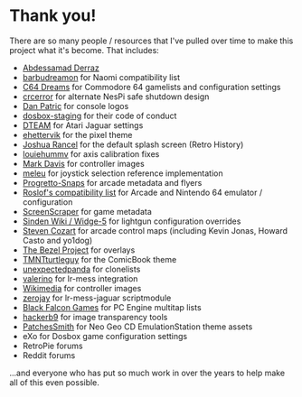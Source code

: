 # Thank you!

There are so many people / resources that I've pulled over time to make this
project what it's become.  That includes:

* [Abdessamad Derraz](https://github.com/Abdess)
* [barbudreamon](https://github.com/libretro/flycast/issues/136) for Naomi compatibility list
* [C64 Dreams](https://www.zombs-lair.com/c64-dreams) for Commodore 64 gamelists and configuration settings
* [crcerror](https://github.com/crcerror/ES-generic-shutdown) for alternate NesPi safe shutdown design
* [Dan Patric](https://archive.org/download/console-logos-professionally-redrawn-plus-official-versions) for console logos
* [dosbox-staging](https://github.com/dosbox-staging/dosbox-staging) for their code of conduct
* [DTEAM](https://retropie.org.uk/forum/topic/27999/calling-pi-4-atari-jaguar-fans/8?_=1621951484030) for Atari Jaguar settings
* [ehettervik](https://github.com/ehettervik) for the pixel theme
* [Joshua Rancel](https://www.youtube.com/watch?v=Dwa6LDLZ2rE) for the default splash screen (Retro History)
* [louiehummv](https://retropie.org.uk/forum/topic/28693/a-workaround-for-the-northwest-drift-issue) for axis calibration fixes
* [Mark Davis](https://vectogram.us/) for controller images
* [meleu](https://github.com/meleu/RetroPie-joystick-selection) for joystick selection reference implementation
* [Progretto-Snaps](https://www.progettosnaps.net/) for arcade metadata and flyers
* [Roslof's compatibility list](https://docs.google.com/spreadsheets/d/1Rq4shU1RUSdcc7cTVWeORMD-mcO6BwXwQ7TGw8f5_zw/edit#gid=1985896929) for Arcade and Nintendo 64 emulator / configuration
* [ScreenScraper](https://www.screenscraper.fr/) for game metadata
* [Sinden Wiki / Widge-5](https://www.sindenwiki.org/wiki/Barebones_Compatibility) for lightgun configuration overrides
* [Steven Cozart](https://github.com/Texacate/Visual-RetroPie-Control-Maps) for arcade control maps (including Kevin Jonas, Howard Casto and yo1dog)
* [The Bezel Project](https://github.com/thebezelproject) for overlays
* [TMNTturtleguy](https://github.com/TMNTturtleguy) for the ComicBook theme
* [unexpectedpanda](https://github.com/unexpectedpanda/retool-clonelists-metadata) for clonelists
* [valerino](https://github.com/valerino/RetroPie-Setup) for lr-mess integration
* [Wikimedia](https://commons.wikimedia.org/) for controller images
* [zerojay](https://github.com/zerojay/RetroPie-Extras) for lr-mess-jaguar scriptmodule
* [Black Falcon Games](https://blackfalcongames.net/?p=155) for PC Engine multitap lists
* [hackerb9](https://github.com/hackerb9/mktrans) for image transparency tools
* [PatchesSmith](https://imgur.com/a/C03ixep) for Neo Geo CD EmulationStation theme assets
* eXo for Dosbox game configuration settings
* RetroPie forums
* Reddit forums

...and everyone who has put so much work in over the years to help make all of this even possible.

